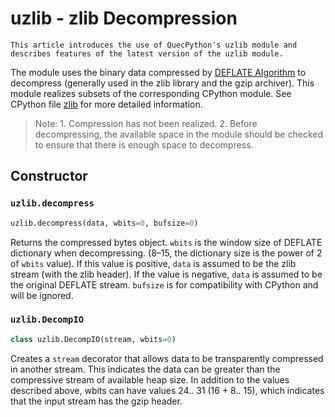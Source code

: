 # uzlib - zlib Decompression

```
This article introduces the use of QuecPython's uzlib module and describes features of the latest version of the uzlib module.
```

The module uses the  binary data compressed by [DEFLATE Algorithm](https://en.wikipedia.org/wiki/DEFLATE) to decompress (generally used in the zlib library and the gzip archiver). This module realizes subsets of the corresponding CPython module. See CPython file [zlib](https://docs.python.org/3.5/library/zlib.html#module-zlib) for more detailed information.


> Note: 1. Compression has not been realized. 2. Before decompressing, the available space in the module should be checked to ensure that there is enough space to decompress.


## Constructor

### `uzlib.decompress`

```python
uzlib.decompress(data, wbits=0, bufsize=0)
```

Returns the compressed bytes object. `wbits` is the window size of DEFLATE dictionary when decompressing. (8–15, the dictionary size is the power of 2 of `wbits` value). If this value is positive, `data` is assumed to be the zlib stream (with the zlib header). If the value is negative, `data` is assumed to be the original DEFLATE stream. `bufsize` is for compatibility with CPython and will be ignored.


### `uzlib.DecompIO`

```python
class uzlib.DecompIO(stream, wbits=0)
```

Creates a `stream` decorator that allows data to be transparently compressed in another stream. This indicates the data can be greater than the compressive stream of available heap size. In addition to the values described above, wbits can have values 24.. 31 (16 + 8.. 15), which indicates that the input stream has the gzip header.

